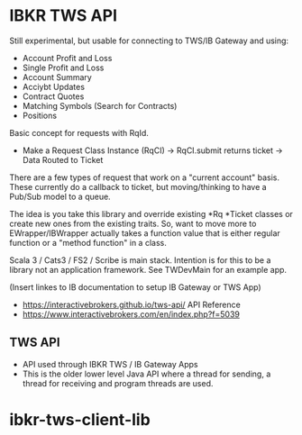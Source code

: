 # IBKR TWS API

Still experimental, but usable for connecting to TWS/IB Gateway and using:

+ Account Profit and Loss
+ Single Profit and Loss
+ Account Summary
+ Acciybt Updates
+ Contract Quotes
+ Matching Symbols (Search for Contracts)
+ Positions


Basic concept for requests with RqId.

+ Make a Request Class Instance  (RqCI) -> RqCI.submit returns ticket -> Data Routed to Ticket

There are a few types of request that work on a "current account" basis. These currently do a 
callback to ticket, but moving/thinking to have a Pub/Sub model to a queue.

The idea is you take this library and override existing *Rq *Ticket classes or create 
new ones from the existing traits. So, want to move more to EWrapper/IBWrapper actually
takes a  function value that is either regular function or a "method function" in a class.


Scala 3 / Cats3 / FS2 / Scribe is main stack. Intention is for this to be a library
not an application framework. See TWDevMain for an example app.

(Insert linkes to IB documentation to setup IB Gateway or TWS App)

* https://interactivebrokers.github.io/tws-api/  API Reference
* https://www.interactivebrokers.com/en/index.php?f=5039

## TWS API
- API used through IBKR TWS / IB Gateway Apps
- This is the older lower level Java API where a thread for sending, a thread for receiving and program threads are used.


# ibkr-tws-client-lib
